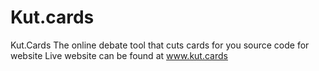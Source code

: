 # Kut.cards
Kut.Cards The online debate tool that cuts cards for you source code for website 
Live website can be found at www.kut.cards
